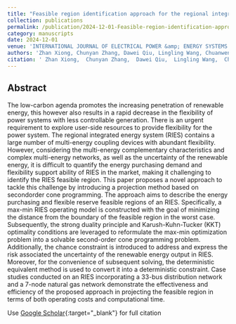 ```yaml
---
title: "Feasible region identification approach for the regional integrated energy system considering flexible ramping constraints based on polyhedral projection algorithm"
collection: publications
permalink: /publication/2024-12-01-Feasible-region-identification-approach-for-the-regional-integrated-energy-system-considering-flexible-ramping-constraints-based-on-polyhedral-projection-algorithm
category: manuscripts
date: 2024-12-01
venue: 'INTERNATIONAL JOURNAL OF ELECTRICAL POWER &amp; ENERGY SYSTEMS'
authors: 'Zhan Xiong, Chunyan Zhang, Dawei Qiu, Lingling Wang, Chuanwen Jiang, Shichao Zhou'
citation: ' Zhan Xiong,  Chunyan Zhang,  Dawei Qiu,  Lingling Wang,  Chuanwen Jiang,  Shichao Zhou, &quot;Feasible region identification approach for the regional integrated energy system considering flexible ramping constraints based on polyhedral projection algorithm.&quot; INTERNATIONAL JOURNAL OF ELECTRICAL POWER &amp;amp; ENERGY SYSTEMS, 2024.'
---
```


## Abstract

The low-carbon agenda promotes the increasing penetration of renewable energy, this however also results in a rapid decrease in the flexibility of power systems with less controllable generation. There is an urgent requirement to explore user-side resources to provide flexibility for the power system. The regional integrated energy system (RIES) contains a large number of multi-energy coupling devices with abundant flexibility. However, considering the multi-energy complementary characteristics and complex multi-energy networks, as well as the uncertainty of the renewable energy, it is difficult to quantify the energy purchasing demand and flexibility support ability of RIES in the market, making it challenging to identify the RIES feasible region. This paper proposes a novel approach to tackle this challenge by introducing a projection method based on secondorder cone programming. The approach aims to describe the energy purchasing and flexible reserve feasible regions of an RIES. Specifically, a max-min RIES operating model is constructed with the goal of minimizing the distance from the boundary of the feasible region in the worst case. Subsequently, the strong duality principle and Karush-Kuhn-Tucker (KKT) optimality conditions are leveraged to reformulate the max-min optimization problem into a solvable second-order cone programming problem. Additionally, the chance constraint is introduced to address and express the risk associated the uncertainty of the renewable energy output in RIES. Moreover, for the convenience of subsequent solving, the deterministic equivalent method is used to convert it into a deterministic constraint. Case studies conducted on an RIES incorporating a 33-bus distribution network and a 7-node natural gas network demonstrate the effectiveness and efficiency of the proposed approach in projecting the feasible region in terms of both operating costs and computational time.

Use [Google Scholar](https://scholar.google.com/scholar?q=Feasible+region+identification+approach+for+the+regional+integrated+energy+system+considering+flexible+ramping+constraints+based+on+polyhedral+projection+algorithm){:target="_blank"} for full citation